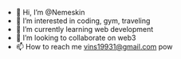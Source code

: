 - 👋 Hi, I’m @Nemeskin
- 👀 I’m interested in coding, gym, traveling
- 🌱 I’m currently learning web development
- 💞️ I’m looking to collaborate on web3
- 📫 How to reach me vins19931@gmail.com
pow

<!---
Nemeskin/Nemeskin is a ✨ special ✨ repository because its `README.md` (this file) appears on your GitHub profile.
You can click the Preview link to take a look at your changes.
--->
